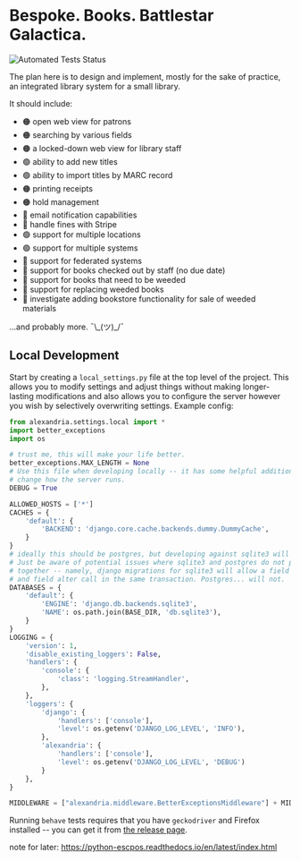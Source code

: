 # Bespoke. Books. Battlestar Galactica.

![Automated Tests Status](https://github.com/AlexandriaILS/Alexandria/actions/workflows/tests.yml/badge.svg)

The plan here is to design and implement, mostly for the sake of practice, an integrated library system for a small library.

It should include:

* 🟠 open web view for patrons
* 🟠 searching by various fields
* 🟠 a locked-down web view for library staff
* 🟢 ability to add new titles
* 🟢 ability to import titles by MARC record
* 🟠 printing receipts
* 🟠 hold management
* 🔴 email notification capabilities
* 🔴 handle fines with Stripe
* 🟢 support for multiple locations
* 🟢 support for multiple systems
* 🔴 support for federated systems
* 🔴 support for books checked out by staff (no due date)
* 🔴 support for books that need to be weeded
* 🔴 support for replacing weeded books
* 🔴 investigate adding bookstore functionality for sale of weeded materials

...and probably more. ¯\\\_(ツ)_/¯

## Local Development

Start by creating a `local_settings.py` file at the top level of the project. This allows you to modify settings and adjust things without making longer-lasting modifications and also allows you to configure the server however you wish by selectively overwriting settings. Example config:

```python
from alexandria.settings.local import *
import better_exceptions
import os

# trust me, this will make your life better.
better_exceptions.MAX_LENGTH = None
# Use this file when developing locally -- it has some helpful additions which
# change how the server runs.
DEBUG = True

ALLOWED_HOSTS = ['*']
CACHES = {
    'default': {
        'BACKEND': 'django.core.cache.backends.dummy.DummyCache',
    }
}
# ideally this should be postgres, but developing against sqlite3 will work.
# Just be aware of potential issues where sqlite3 and postgres do not play well
# together -- namely, django migrations for sqlite3 will allow a field creation
# and field alter call in the same transaction. Postgres... will not.
DATABASES = {
    'default': {
        'ENGINE': 'django.db.backends.sqlite3',
        'NAME': os.path.join(BASE_DIR, 'db.sqlite3'),
    }
}
LOGGING = {
    'version': 1,
    'disable_existing_loggers': False,
    'handlers': {
        'console': {
            'class': 'logging.StreamHandler',
        },
    },
    'loggers': {
        'django': {
            'handlers': ['console'],
            'level': os.getenv('DJANGO_LOG_LEVEL', 'INFO'),
        },
        'alexandria': {
            'handlers': ['console'],
            'level': os.getenv('DJANGO_LOG_LEVEL', 'DEBUG')
        }
    },
}

MIDDLEWARE = ["alexandria.middleware.BetterExceptionsMiddleware"] + MIDDLEWARE
```

Running `behave` tests requires that you have `geckodriver` and Firefox installed -- you can get it from [the release page](https://github.com/mozilla/geckodriver/releases).

note for later: https://python-escpos.readthedocs.io/en/latest/index.html
